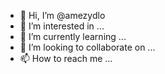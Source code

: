 - 👋 Hi, I’m @amezydlo
- 👀 I’m interested in ...
- 🌱 I’m currently learning ...
- 💞️ I’m looking to collaborate on ...
- 📫 How to reach me ...

<!---
amezydlo/amezydlo is a ✨ special ✨ repository because its `README.md` (this file) appears on your GitHub profile.
You can click the Preview link to take a look at your changes.
--->
